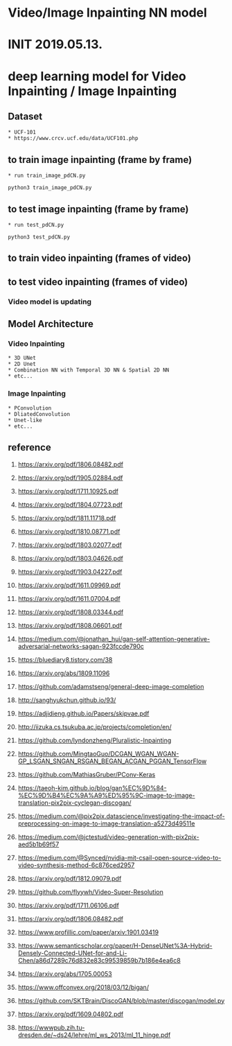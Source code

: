 
# Video/Image Inpainting NN model
# INIT 2019.05.13.
# deep learning model for Video Inpainting / Image Inpainting

## Dataset 

    * UCF-101
    * https://www.crcv.ucf.edu/data/UCF101.php

## to train image inpainting (frame by frame)

    * run train_image_pdCN.py

    python3 train_image_pdCN.py

## to test image inpainting (frame by frame)

    * run test_pdCN.py

    python3 test_pdCN.py

## to train video inpainting (frames of video)

## to test video inpainting (frames of video)

### Video model is updating


## Model Architecture


### Video Inpainting

    * 3D UNet
    * 2D Unet
    * Combination NN with Temporal 3D NN & Spatial 2D NN
    * etc...

### Image Inpainting

    * PConvolution
    * DliatedConvolution
    * Unet-like 
    * etc...

## reference

1. https://arxiv.org/pdf/1806.08482.pdf

2. https://arxiv.org/pdf/1905.02884.pdf

3. https://arxiv.org/pdf/1711.10925.pdf

4. https://arxiv.org/pdf/1804.07723.pdf

5. https://arxiv.org/pdf/1811.11718.pdf

6. https://arxiv.org/pdf/1810.08771.pdf

7. https://arxiv.org/pdf/1803.02077.pdf

8. https://arxiv.org/pdf/1803.04626.pdf

9. https://arxiv.org/pdf/1903.04227.pdf

10. https://arxiv.org/pdf/1611.09969.pdf

11. https://arxiv.org/pdf/1611.07004.pdf

12. https://arxiv.org/pdf/1808.03344.pdf

13. https://arxiv.org/pdf/1808.06601.pdf

14. https://medium.com/@jonathan_hui/gan-self-attention-generative-adversarial-networks-sagan-923fccde790c

15. https://bluediary8.tistory.com/38

16. https://arxiv.org/abs/1809.11096

17. https://github.com/adamstseng/general-deep-image-completion

18. http://sanghyukchun.github.io/93/

19. https://adjidieng.github.io/Papers/skipvae.pdf

20. http://iizuka.cs.tsukuba.ac.jp/projects/completion/en/

21. https://github.com/lyndonzheng/Pluralistic-Inpainting

22. https://github.com/MingtaoGuo/DCGAN_WGAN_WGAN-GP_LSGAN_SNGAN_RSGAN_BEGAN_ACGAN_PGGAN_TensorFlow

23. https://github.com/MathiasGruber/PConv-Keras

24. https://taeoh-kim.github.io/blog/gan%EC%9D%84-%EC%9D%B4%EC%9A%A9%ED%95%9C-image-to-image-translation-pix2pix-cyclegan-discogan/

25. https://medium.com/@pix2pix.datascience/investigating-the-impact-of-preprocessing-on-image-to-image-translation-a5273d49511e

26. https://medium.com/@jctestud/video-generation-with-pix2pix-aed5b1b69f57

27. https://medium.com/@Synced/nvidia-mit-csail-open-source-video-to-video-synthesis-method-6c876ced2957

28. https://arxiv.org/pdf/1812.09079.pdf

29. https://github.com/flyywh/Video-Super-Resolution

30. https://arxiv.org/pdf/1711.06106.pdf

31. https://arxiv.org/pdf/1806.08482.pdf

32. https://www.profillic.com/paper/arxiv:1901.03419

33. https://www.semanticscholar.org/paper/H-DenseUNet%3A-Hybrid-Densely-Connected-UNet-for-and-Li-Chen/a86d7289c76d832e83c99539859b7b186e4ea6c8

34. https://arxiv.org/abs/1705.00053

35. https://www.offconvex.org/2018/03/12/bigan/

36. https://github.com/SKTBrain/DiscoGAN/blob/master/discogan/model.py

37. https://arxiv.org/pdf/1609.04802.pdf

38. https://wwwpub.zih.tu-dresden.de/~ds24/lehre/ml_ws_2013/ml_11_hinge.pdf

